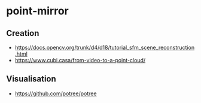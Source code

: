 # point-mirror

## Creation

- https://docs.opencv.org/trunk/d4/d18/tutorial_sfm_scene_reconstruction.html
- https://www.cubi.casa/from-video-to-a-point-cloud/


## Visualisation

- https://github.com/potree/potree
